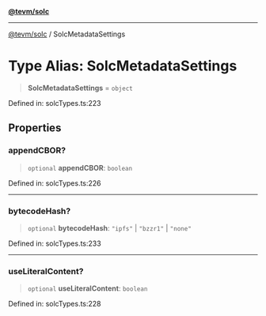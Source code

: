 [**@tevm/solc**](../README.md)

***

[@tevm/solc](../globals.md) / SolcMetadataSettings

# Type Alias: SolcMetadataSettings

> **SolcMetadataSettings** = `object`

Defined in: solcTypes.ts:223

## Properties

### appendCBOR?

> `optional` **appendCBOR**: `boolean`

Defined in: solcTypes.ts:226

***

### bytecodeHash?

> `optional` **bytecodeHash**: `"ipfs"` \| `"bzzr1"` \| `"none"`

Defined in: solcTypes.ts:233

***

### useLiteralContent?

> `optional` **useLiteralContent**: `boolean`

Defined in: solcTypes.ts:228
